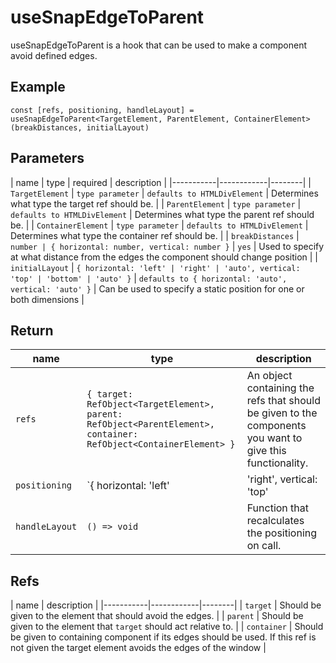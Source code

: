 # useSnapEdgeToParent

useSnapEdgeToParent is a hook that can be used to make a component avoid defined edges.

## Example

 `const [refs, positioning, handleLayout] = useSnapEdgeToParent<TargetElement, ParentElement, ContainerElement>(breakDistances, initialLayout)`

## Parameters

  | name | type | required | description |
  |-----------|------------|--------|
  | `TargetElement` | `type parameter` | `defaults to HTMLDivElement` | Determines what type the target ref should be.  | 
  | `ParentElement` | `type parameter` | `defaults to HTMLDivElement` | Determines what type the parent ref should be.  |
  | `ContainerElement` | `type parameter` | `defaults to HTMLDivElement` | Determines what type the container ref should be.  |
  | `breakDistances` | `number | { horizontal: number, vertical: number }` | `yes` | Used to specify at what distance from the edges the component should change position  |
  | `initialLayout` | `{ horizontal: 'left' | 'right' | 'auto', vertical: 'top' | 'bottom' | 'auto' }` | `defaults to { horizontal: 'auto', vertical: 'auto' }` | Can be used to specify a static position for one or both dimensions |


## Return
  
  | name | type  | description |
  |-----------|------------|--------|
  | `refs` | `{ target: RefObject<TargetElement>, parent: RefObject<ParentElement>, container: RefObject<ContainerElement> }` | An object containing the refs that should be given to the components you want to give this functionality. | 
  | `positioning` | `{ horizontal: 'left' | 'right', vertical: 'top' | 'bottom' }` | The resulting positioning after calculation.  |
  | `handleLayout` | `() => void` | Function that recalculates the positioning on call.  |


## Refs

  | name | description |
  |-----------|------------|--------|
  | `target` | Should be given to the element that should avoid the edges. | 
  | `parent` | Should be given to the element that `target` should act relative to.  |
  | `container` | Should be given to containing component if its edges should be used. If this ref is not given the target element avoids the edges of the window  |